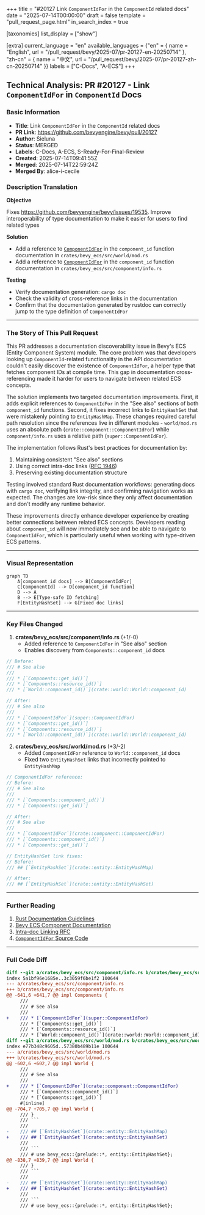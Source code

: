 +++
title = "#20127 Link `ComponentIdFor` in the `ComponentId` related docs"
date = "2025-07-14T00:00:00"
draft = false
template = "pull_request_page.html"
in_search_index = true

[taxonomies]
list_display = ["show"]

[extra]
current_language = "en"
available_languages = {"en" = { name = "English", url = "/pull_request/bevy/2025-07/pr-20127-en-20250714" }, "zh-cn" = { name = "中文", url = "/pull_request/bevy/2025-07/pr-20127-zh-cn-20250714" }}
labels = ["C-Docs", "A-ECS"]
+++

## Technical Analysis: PR #20127 - Link `ComponentIdFor` in `ComponentId` Docs

### Basic Information
- **Title**: Link `ComponentIdFor` in the `ComponentId` related docs
- **PR Link**: https://github.com/bevyengine/bevy/pull/20127
- **Author**: Sieluna
- **Status**: MERGED
- **Labels**: C-Docs, A-ECS, S-Ready-For-Final-Review
- **Created**: 2025-07-14T09:41:55Z
- **Merged**: 2025-07-14T22:59:24Z
- **Merged By**: alice-i-cecile

### Description Translation
**Objective**

Fixes https://github.com/bevyengine/bevy/issues/19535. Improve interoperability of type documentation to make it easier for users to find related types

**Solution**

- Add a reference to [`ComponentIdFor`](crate::component::ComponentIdFor) in the `component_id` function documentation in `crates/bevy_ecs/src/world/mod.rs`
- Add a reference to [`ComponentIdFor`](super::ComponentIdFor) in the `component_id` function documentation in `crates/bevy_ecs/src/component/info.rs`

**Testing**

- Verify documentation generation: `cargo doc`
- Check the validity of cross-reference links in the documentation
- Confirm that the documentation generated by rustdoc can correctly jump to the type definition of `ComponentIdFor`

---

### The Story of This Pull Request

This PR addresses a documentation discoverability issue in Bevy's ECS (Entity Component System) module. The core problem was that developers looking up `ComponentId`-related functionality in the API documentation couldn't easily discover the existence of `ComponentIdFor`, a helper type that fetches component IDs at compile time. This gap in documentation cross-referencing made it harder for users to navigate between related ECS concepts.

The solution implements two targeted documentation improvements. First, it adds explicit references to `ComponentIdFor` in the "See also" sections of both `component_id` functions. Second, it fixes incorrect links to `EntityHashSet` that were mistakenly pointing to `EntityHashMap`. These changes required careful path resolution since the references live in different modules - `world/mod.rs` uses an absolute path (`crate::component::ComponentIdFor`) while `component/info.rs` uses a relative path (`super::ComponentIdFor`).

The implementation follows Rust's best practices for documentation by:
1. Maintaining consistent "See also" sections
2. Using correct intra-doc links ([RFC 1946](https://github.com/rust-lang/rfcs/blob/master/text/1946-intra-rustdoc-links.md))
3. Preserving existing documentation structure

Testing involved standard Rust documentation workflows: generating docs with `cargo doc`, verifying link integrity, and confirming navigation works as expected. The changes are low-risk since they only affect documentation and don't modify any runtime behavior.

These improvements directly enhance developer experience by creating better connections between related ECS concepts. Developers reading about `component_id` will now immediately see and be able to navigate to `ComponentIdFor`, which is particularly useful when working with type-driven ECS patterns.

---

### Visual Representation

```mermaid
graph TD
    A[component_id docs] --> B[ComponentIdFor]
    C[ComponentId] --> D[component_id function]
    D --> A
    B --> E[Type-safe ID fetching]
    F[EntityHashSet] --> G[Fixed doc links]
```

---

### Key Files Changed

1. **crates/bevy_ecs/src/component/info.rs** (+1/-0)
   - Added reference to `ComponentIdFor` in "See also" section
   - Enables discovery from `Components::component_id` docs

```rust
// Before:
/// # See also
///
/// * [`Components::get_id()`]
/// * [`Components::resource_id()`]
/// * [`World::component_id()`](crate::world::World::component_id)

// After:
/// # See also
///
/// * [`ComponentIdFor`](super::ComponentIdFor)
/// * [`Components::get_id()`]
/// * [`Components::resource_id()`]
/// * [`World::component_id()`](crate::world::World::component_id)
```

2. **crates/bevy_ecs/src/world/mod.rs** (+3/-2)
   - Added `ComponentIdFor` reference to `World::component_id` docs
   - Fixed two `EntityHashSet` links that incorrectly pointed to `EntityHashMap`

```rust
// ComponentIdFor reference:
// Before:
/// # See also
///
/// * [`Components::component_id()`]
/// * [`Components::get_id()`]

// After:
/// # See also
///
/// * [`ComponentIdFor`](crate::component::ComponentIdFor)
/// * [`Components::component_id()`]
/// * [`Components::get_id()`]

// EntityHashSet link fixes:
// Before:
/// ## [`EntityHashSet`](crate::entity::EntityHashMap)

// After:
/// ## [`EntityHashSet`](crate::entity::EntityHashSet)
```

---

### Further Reading
1. [Rust Documentation Guidelines](https://rust-lang.github.io/rfcs/1574-more-api-documentation-conventions.html)
2. [Bevy ECS Component Documentation](https://docs.rs/bevy_ecs/latest/bevy_ecs/component/index.html)
3. [Intra-doc Linking RFC](https://github.com/rust-lang/rfcs/blob/master/text/1946-intra-rustdoc-links.md)
4. [`ComponentIdFor` Source Code](https://github.com/bevyengine/bevy/blob/main/crates/bevy_ecs/src/component/mod.rs#L110-L113)

---

### Full Code Diff
```diff
diff --git a/crates/bevy_ecs/src/component/info.rs b/crates/bevy_ecs/src/component/info.rs
index 5a1bf96e1685e..3c3059f6be1f2 100644
--- a/crates/bevy_ecs/src/component/info.rs
+++ b/crates/bevy_ecs/src/component/info.rs
@@ -641,6 +641,7 @@ impl Components {
     ///
     /// # See also
     ///
+    /// * [`ComponentIdFor`](super::ComponentIdFor)
     /// * [`Components::get_id()`]
     /// * [`Components::resource_id()`]
     /// * [`World::component_id()`](crate::world::World::component_id)
diff --git a/crates/bevy_ecs/src/world/mod.rs b/crates/bevy_ecs/src/world/mod.rs
index e77b348c9605d..57380b489b11e 100644
--- a/crates/bevy_ecs/src/world/mod.rs
+++ b/crates/bevy_ecs/src/world/mod.rs
@@ -602,6 +602,7 @@ impl World {
     ///
     /// # See also
     ///
+    /// * [`ComponentIdFor`](crate::component::ComponentIdFor)
     /// * [`Components::component_id()`]
     /// * [`Components::get_id()`]
     #[inline]
@@ -704,7 +705,7 @@ impl World {
     /// }
     /// ```
     ///
-    /// ## [`EntityHashSet`](crate::entity::EntityHashMap)
+    /// ## [`EntityHashSet`](crate::entity::EntityHashSet)
     ///
     /// ```
     /// # use bevy_ecs::{prelude::*, entity::EntityHashSet};
@@ -838,7 +839,7 @@ impl World {
     /// }
     /// ```
     ///
-    /// ## [`EntityHashSet`](crate::entity::EntityHashMap)
+    /// ## [`EntityHashSet`](crate::entity::EntityHashSet)
     ///
     /// ```
     /// # use bevy_ecs::{prelude::*, entity::EntityHashSet};
```